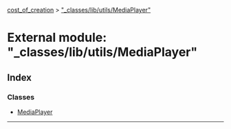 [cost_of_creation](../README.md) > ["_classes/lib/utils/MediaPlayer"](../modules/__classes_lib_utils_mediaplayer_.md)



# External module: "_classes/lib/utils/MediaPlayer"

## Index

### Classes

* [MediaPlayer](../classes/__classes_lib_utils_mediaplayer_.mediaplayer.md)



---
